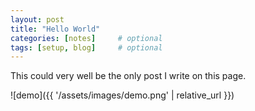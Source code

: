 ```yaml
---
layout: post
title: "Hello World"
categories: [notes]     # optional
tags: [setup, blog]     # optional
---
```


This could very well be the only post I write on this page.

![demo]({{ '/assets/images/demo.png' | relative_url }})

